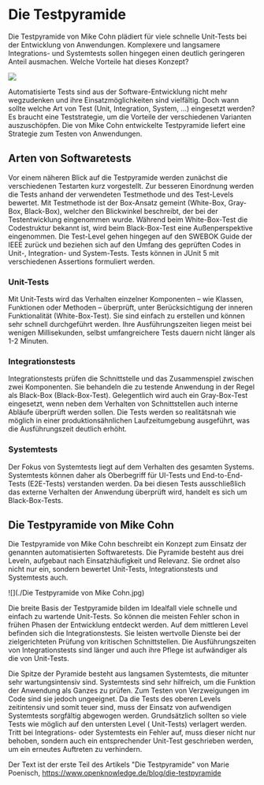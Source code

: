 # Die Testpyramide

Die Testpyramide von Mike Cohn plädiert für viele schnelle Unit-Tests bei der Entwicklung von Anwendungen. Komplexere
und langsamere Integrations- und Systemtests sollen hingegen einen deutlich geringeren Anteil ausmachen. Welche Vorteile
hat dieses Konzept?

![](./Titelfoto_Testpyramide.jpg)

Automatisierte Tests sind aus der Software-Entwicklung nicht mehr wegzudenken und ihre Einsatzmöglichkeiten sind
vielfältig. Doch wann sollte welche Art von Test (Unit, Integration, System, ...) eingesetzt werden? Es braucht eine
Teststrategie, um die Vorteile der verschiedenen Varianten auszuschöpfen. Die von Mike Cohn entwickelte Testpyramide
liefert eine Strategie zum Testen von Anwendungen.

## Arten von Softwaretests

Vor einem näheren Blick auf die Testpyramide werden zunächst die verschiedenen Testarten kurz vorgestellt. Zur besseren
Einordnung werden die Tests anhand der verwendeten Testmethode und des Test-Levels bewertet. Mit Testmethode ist der
Box-Ansatz gemeint (White-Box, Gray-Box, Black-Box), welcher den Blickwinkel beschreibt, der bei der Testentwicklung
eingenommen wurde. Während beim White-Box-Test die Codestruktur bekannt ist, wird beim Black-Box-Test eine
Außenperspektive eingenommen. Die Test-Level gehen hingegen auf den SWEBOK Guide der IEEE zurück und beziehen sich auf
den Umfang des geprüften Codes in Unit-, Integration- und System-Tests.
Tests können in JUnit 5 mit verschiedenen Assertions formuliert werden.

### Unit-Tests

Mit Unit-Tests wird das Verhalten einzelner Komponenten – wie Klassen, Funktionen oder Methoden – überprüft, unter
Berücksichtigung der inneren Funktionalität (White-Box-Test). Sie sind einfach zu erstellen und können sehr schnell
durchgeführt werden. Ihre Ausführungszeiten liegen meist bei wenigen Millisekunden, selbst umfangreichere Tests dauern
nicht länger als 1-2 Minuten.

### Integrationstests

Integrationstests prüfen die Schnittstelle und das Zusammenspiel zwischen zwei Komponenten. Sie behandeln die zu
testende Anwendung in der Regel als Black-Box (Black-Box-Test). Gelegentlich wird auch ein Gray-Box-Test eingesetzt,
wenn neben dem Verhalten von Schnittstellen auch interne Abläufe überprüft werden sollen. Die Tests werden so
realitätsnah wie möglich in einer produktionsähnlichen Laufzeitumgebung ausgeführt, was die Ausführungszeit deutlich
erhöht.

### Systemtests

Der Fokus von Systemtests liegt auf dem Verhalten des gesamten Systems. Systemtests können daher als Oberbegriff für
UI-Tests und End-to-End-Tests (E2E-Tests) verstanden werden. Da bei diesen Tests ausschließlich das externe Verhalten
der Anwendung überprüft wird, handelt es sich um Black-Box-Tests.

## Die Testpyramide von Mike Cohn

Die Testpyramide von Mike Cohn beschreibt ein Konzept zum Einsatz der genannten automatisierten Softwaretests. Die
Pyramide besteht aus drei Leveln, aufgebaut nach Einsatzhäufigkeit und Relevanz. Sie ordnet also nicht nur ein, sondern
bewertet Unit-Tests, Integrationstests und Systemtests auch.

![](./Die Testpyramide von Mike Cohn.jpg)

Die breite Basis der Testpyramide bilden im Idealfall viele schnelle und einfach zu wartende Unit-Tests. So können die
meisten Fehler schon in frühen Phasen der Entwicklung entdeckt werden. Auf dem mittleren Level befinden sich die
Integrationstests. Sie leisten wertvolle Dienste bei der zielgerichteten Prüfung von kritischen Schnittstellen. Die
Ausführungszeiten von Integrationstests sind länger und auch ihre Pflege ist aufwändiger als die von Unit-Tests.

Die Spitze der Pyramide besteht aus langsamen Systemtests, die mitunter sehr wartungsintensiv sind. Systemtests sind
sehr hilfreich, um die Funktion der Anwendung als Ganzes zu prüfen. Zum Testen von Verzweigungen im Code sind sie jedoch
ungeeignet. Da die Tests des oberen Levels zeitintensiv und somit teuer sind, muss der Einsatz von aufwendigen
Systemtests sorgfältig abgewogen werden. Grundsätzlich sollten so viele Tests wie möglich auf den untersten Level (
Unit-Tests) verlagert werden. Tritt bei Integrations- oder Systemtests ein Fehler auf, muss dieser nicht nur behoben,
sondern auch ein entsprechender Unit-Test geschrieben werden, um ein erneutes Auftreten zu verhindern.

Der Text ist der erste Teil des Artikels "Die Testpyramide" von Marie
Poenisch, https://www.openknowledge.de/blog/die-testpyramide